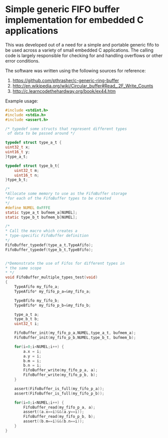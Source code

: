 Simple generic FIFO buffer implementation
for embedded C applications
===================================================

This was developed out of a need for a simple
and portable generic fifo to be used across a variety of
small embedded C applications. The calling code is largely
responsible for checking for and handling overflows or other
error conditions.

The software was written using the following sources for reference:

1. https://github.com/pthrasher/c-generic-ring-buffer
2. http://en.wikipedia.org/wiki/Circular_buffer#Read_.2F_Write_Counts
3. http://c.learncodethehardway.org/book/ex44.htm


Example usage:

```c
#include <stdint.h>
#include <stdio.h>
#include <assert.h>

/* typedef some structs that represent different types
 of data to be passed around */

typedef struct type_a_t {
uint32_t x;
uint16_t y;
}type_a_t;

typedef struct type_b_t{
    uint32_t m;
    uint16_t n;
}type_b_t;

/*
*Allocate some memory to use as the FifoBuffer storage
*for each of the FifoBuffer types to be created
*/
#define NUMEL 0xFFFE
static type_a_t bufmem_a[NUMEL];
static type_b_t bufmem_b[NUMEL];

/*
* Call the macro which creates a
* type-specific FifoBuffer definition
*/
FifoBuffer_typedef(type_a_t,TypeAfifo);
FifoBuffer_typedef(type_b_t,TypeBfifo);


/*Demonstrate the use of Fifos for different types in
* the same scope
* */
void FifoBuffer_multiple_types_test(void)
{
    TypeAfifo my_fifo_a;
    TypeAfifo* my_fifo_p_a=&my_fifo_a;

    TypeBfifo my_fifo_b;
    TypeBfifo* my_fifo_p_b=&my_fifo_b;

    type_a_t a;
    type_b_t b;
    uint32_t i;

    FifoBuffer_init(my_fifo_p_a,NUMEL,type_a_t, bufmem_a);
    FifoBuffer_init(my_fifo_p_b,NUMEL,type_b_t, bufmem_b);

    for(i=0;i<NUMEL;i++) {
        a.x = i;
        a.y = i;
        b.m = i;
        b.n = i;
        FifoBuffer_write(my_fifo_p_a, a);
        FifoBuffer_write(my_fifo_p_b, b);
    }

    assert(FifoBuffer_is_full(my_fifo_p_a));
    assert(FifoBuffer_is_full(my_fifo_p_b));

    for(i=0;i<NUMEL;i++) {
        FifoBuffer_read(my_fifo_p_a, a);
        assert((a.x==i)&&(a.y==i));
        FifoBuffer_read(my_fifo_p_b, b);
        assert((b.m==i)&&(b.n==i));
    }
}
